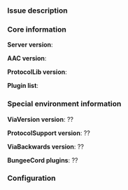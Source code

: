 ### Issue description
<!--

**It is currently unknown whether AAC will be continued because the author konsolas is not replying to messages**

**Do not use hastebin or other time-limited services to post your logs**
Suggested alternatives: https://gist.github.com or https://pastebin.com

Please include a detailed description of the issue, instructions to reproduce it, client names/links (if applicable), and a relevant paste from plugins/AAC/logs. Please include as much information as possible, including anything about the environment that may be relevant (e.g. screenshot of the location). A video with (config.yml:verbose -> true) is useful but not required. It should not be substitued for a description.

If you a reporting a console error, take the earliest version in the console log to make sure none of the error is cut off.

Large blocks of text should be pasted on https://gist.github.com/ or within markdown code blocks. -->






### Core information
**Server version**: 

**AAC version**: 

**ProtocolLib version**: 
<!-- Plugin list can be left out if you are sure other plugins don't interfer -->
**Plugin list**: 

### Special environment information
**ViaVersion version**: ??

**ProtocolSupport version**: ??

**ViaBackwards version**: ??

**BungeeCord plugins**: ??

### Configuration
<!--Please describe any modifications you have made to the default config. You do not need to include information about the "thresholds" section of any check, unless you are reporting a false kick/ban. 

For the lazy, you may use this [online diff tool](https://www.diffchecker.com/) - make sure you select "Store forever".

PLEASE DO NOT WRITE YOUR ISSUE DESCRIPTION HERE -->
